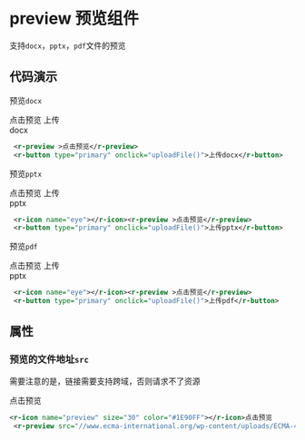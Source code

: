 # preview 预览组件

支持`docx`，`pptx`，`pdf`文件的预览

## 代码演示

预览`docx`

<div style="width: 100px;margin-top:10px">
    <r-preview id="docx"><r-icon name="preview" size="30" color="#1E90FF"></r-icon>点击预览</r-preview>
    <r-button type="primary" onclick="uploadFile('docx')">上传docx</r-button>
</div>

```xml
 <r-preview >点击预览</r-preview>
 <r-button type="primary" onclick="uploadFile()">上传docx</r-button>
```

预览`pptx`

<div style="width: 100px;margin-top:10px">
    <r-preview id="pptx"><r-icon name="preview" size="30" color="#1E90FF"></r-icon>点击预览</r-preview>
    <r-button type="primary" onclick="uploadFile('pptx')">上传pptx</r-button>
</div>

```xml
 <r-icon name="eye"></r-icon><r-preview >点击预览</r-preview>
 <r-button type="primary" onclick="uploadFile()">上传pptx</r-button>
```

预览`pdf`

<div style="width: 100px;margin-top:10px">
    <r-preview id="pdf"><r-icon name="preview" size="30" color="#1E90FF"></r-icon>点击预览</r-preview>
    <r-button type="primary" onclick="uploadFile('pdf')">上传pptx</r-button>
</div>

```xml
 <r-icon name="eye"></r-icon><r-preview >点击预览</r-preview>
 <r-button type="primary" onclick="uploadFile()">上传pdf</r-button>
```

## 属性

### 预览的文件地址`src`

需要注意的是，链接需要支持跨域，否则请求不了资源

<r-icon name="preview" size="30" color="#1E90FF"></r-icon>点击预览
<r-preview src="//www.ecma-international.org/wp-content/uploads/ECMA-423_1st_edition_june_2023.pdf"></r-preview>

```xml
<r-icon name="preview" size="30" color="#1E90FF"></r-icon>点击预览
 <r-preview src="//www.ecma-international.org/wp-content/uploads/ECMA-422_1st_edition_december_2022.pdf"></r-preview>
```
